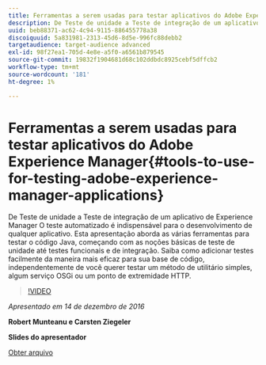 ```yaml
---
title: Ferramentas a serem usadas para testar aplicativos do Adobe Experience Manager
description: De Teste de unidade a Teste de integração de um aplicativo de Experience Manager O teste automatizado é indispensável para o desenvolvimento de qualquer aplicativo. Esta apresentação aborda as várias ferramentas para testar o código Java, começando com as noções básicas de teste de unidade até testes funcionais e de integração. Saiba como adicionar testes facilmente da maneira mais eficaz para sua base de código, independentemente de você querer testar um método de utilitário simples, algum serviço OSGi ou um ponto de extremidade HTTP.
uuid: beb88371-ac62-4c94-9115-886455778a38
discoiquuid: 5a831981-2313-45d6-8d5e-996fc88debb2
targetaudience: target-audience advanced
exl-id: 98f27ea1-705d-4e8e-a5f0-a6561b879545
source-git-commit: 19832f1904681d68c102ddbdc8925cebf5dffcb2
workflow-type: tm+mt
source-wordcount: '181'
ht-degree: 1%

---
```


# Ferramentas a serem usadas para testar aplicativos do Adobe Experience Manager{#tools-to-use-for-testing-adobe-experience-manager-applications}

De Teste de unidade a Teste de integração de um aplicativo de Experience Manager O teste automatizado é indispensável para o desenvolvimento de qualquer aplicativo. Esta apresentação aborda as várias ferramentas para testar o código Java, começando com as noções básicas de teste de unidade até testes funcionais e de integração. Saiba como adicionar testes facilmente da maneira mais eficaz para sua base de código, independentemente de você querer testar um método de utilitário simples, algum serviço OSGi ou um ponto de extremidade HTTP.

>[!VIDEO](https://video.tv.adobe.com/v/19302/?quality=9)

*Apresentado em 14 de dezembro de 2016*

**Robert Munteanu e Carsten Ziegeler**

**Slides do apresentador**

[Obter arquivo](assets/aem-gems-tools-for-testing-12-14-16.pdf)
<!--
[Get back to the Overview](https://helpx.adobe.com/experience-manager/kt/eseminars/gems/aem-index.html)
-->

